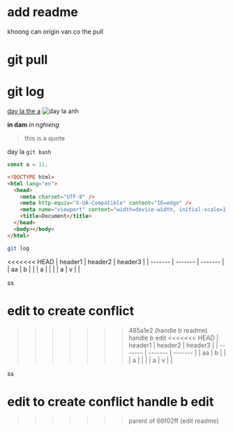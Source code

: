 # add readme

khoong can origin van co the pull

# git pull

# git log

[day la the a](fb.com)
![day la anh](https://www.patterns.dev/img/reactjs/react-logo@3x.svg)

**in dam**
_in nghieng_

> this is a quote

day la `git bash`

```js
const a = 11;
```

```html
<!DOCTYPE html>
<html lang="en">
  <head>
    <meta charset="UTF-8" />
    <meta http-equiv="X-UA-Compatible" content="IE=edge" />
    <meta name="viewport" content="width=device-width, initial-scale=1.0" />
    <title>Document</title>
  </head>
  <body></body>
</html>
```

```bash
git log
```

<<<<<<< HEAD
| header1 | header2 | header3 |
| ------- | ------- | ------- |
| aa | b | |
| a | | |
| a | v | |

ss

# edit to create conflict

> > > > > > > 485a1e2 (handle b readme)
> > > > > > > handle b edit
> > > > > > > <<<<<<< HEAD
> > > > > > > | header1 | header2 | header3 |
> > > > > > > | ------- | ------- | ------- |
> > > > > > > | aa | b | |
> > > > > > > | a | | |
> > > > > > > | a | v | |

ss

edit to create conflict
handle b edit
=======

> > > > > > > parent of 66f02ff (edit readme)
